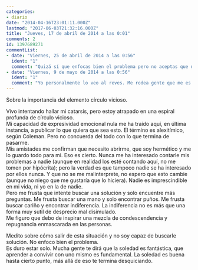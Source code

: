 ```yaml
---
categories:
- diario
date: "2014-04-16T23:01:11.000Z"
lastmod: "2017-06-03T21:32:16.000Z"
title: "Jueves, 17 de abril de 2014 a las 0:01"
comments: 2
id: 1397689271
commentList:
- date: "Viernes, 25 de abril de 2014 a las 0:56"
  ident: "1"
  comment: "Quizá sí que enfocas bien el problema pero no aceptas que no hay solución."
- date: "Viernes, 9 de mayo de 2014 a las 0:56"
  ident: "1"
  comment: "Yo personalmente lo veo al reves. Me rodea gente que me es indiferente pero para quien yo no lo soy.  \n  \nY por respeto, educacion, o sabe dios qué razon no les desprecio  ni ignoro.  \nAcabo de publicar otra entrada  \n  \nMe interesa la gente como tu, me gustaria hablar contigo, aunque supongo que no ocurrira"
---
```


Sobre la importancia del elemento círculo vicioso.  
  
Vivo intentando hallar mi catarsis, pero estoy atrapado en una espiral profunda de círculo vicioso.  
Mi capacidad de expresividad emocional nula me ha traído aquí, en última instancia, a publicar lo que quiera que sea esto. El término es alexitímico, según Coleman. Pero no concuerda del todo con lo que termina de pasarme.  
Mis amistades me confirman que necesito abrirme, que soy hermético y me lo guardo todo para mi. Eso es cierto. Nunca me ha interesado contarle mis problemas a nadie (aunque en realidad los esté contando aquí, no me tomen por hipócrita); pero la verdad es que tampoco nadie se ha interesado por ellos nunca. Y que no se me malinterprete, no espero que esto cambie (aunque no niego que me gustaría que lo hiciera). Nadie es imprescindible en mi vida, ni yo en la de nadie.  
Pero me frusta que intente buscar una solución y solo encuentre más preguntas. Me frusta buscar una mano y solo encontrar puños. Me frusta buscar cariño y encontrar indiferencia. La indiferencia no es más que una forma muy sutil de desprecio mal disimulado.  
Me figuro que debo de inspirar una mezcla de condescendencia y repugnancia enmascarada en las personas.  
  
Medito sobre cómo salir de esta situación y no soy capaz de buscarle solución. No enfoco bien el problema.  
Es duro estar solo. Mucha gente te dirá que la soledad es fantástica, que aprender a convivir con uno mismo es fundamental.  La soledad es buena hasta cierto punto, más allá de eso te termina desquiciando.